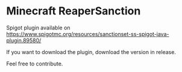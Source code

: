 # Minecraft ReaperSanction

Spigot plugin available on https://www.spigotmc.org/resources/sanctionset-ss-spigot-java-plugin.89580/

If you want to download the plugin, download the version in release.

Feel free to contribute.